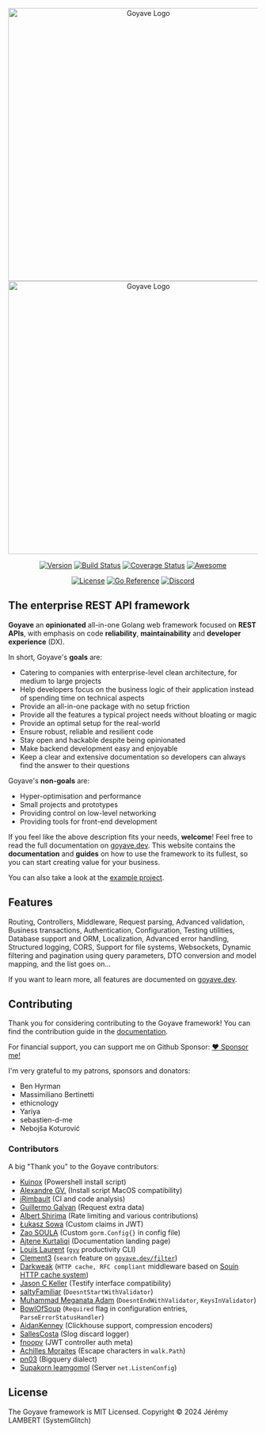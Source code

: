 <p align="center">
    <img src="./resources/img/logo/goyave_banner.png#gh-light-mode-only" alt="Goyave Logo" width="550"/>
    <img src="./resources/img/logo/goyave_banner_dark.png#gh-dark-mode-only" alt="Goyave Logo" width="550"/>
</p>

<p align="center">
    <a href="https://github.com/go-goyave/goyave/releases"><img src="https://img.shields.io/github/v/release/go-goyave/goyave?include_prereleases" alt="Version"/></a>
    <a href="https://github.com/go-goyave/goyave/actions"><img src="https://github.com/go-goyave/goyave/workflows/CI/badge.svg" alt="Build Status"/></a>
    <a href="https://coveralls.io/github/go-goyave/goyave?branch=master"><img src="https://coveralls.io/repos/github/go-goyave/goyave/badge.svg" alt="Coverage Status"/></a>
    <a href="https://github.com/avelino/awesome-go"><img src="https://awesome.re/mentioned-badge.svg" alt="Awesome"/></a>
</p>

<p align="center">
    <a href="https://github.com/go-goyave/goyave/blob/master/LICENSE"><img src="https://img.shields.io/dub/l/vibe-d.svg" alt="License"/></a>
    <a href="https://pkg.go.dev/goyave.dev/goyave/v5"><img src="https://pkg.go.dev/badge/goyave.dev/goyave/v5.svg" alt="Go Reference"></a>
    <a href="https://discord.gg/mfemDMc"><img src="https://img.shields.io/discord/744264895209537617?logo=discord" alt="Discord"/></a>
</p>

## The enterprise REST API framework

**Goyave** an **opinionated** all-in-one Golang web framework focused on **REST APIs**, with emphasis on code **reliability**, **maintainability** and **developer experience** (DX).

In short, Goyave's **goals** are:
- Catering to companies with enterprise-level clean architecture, for medium to large projects
- Help developers focus on the business logic of their application instead of spending time on technical aspects
- Provide an all-in-one package with no setup friction
- Provide all the features a typical project needs without bloating or magic
- Provide an optimal setup for the real-world
- Ensure robust, reliable and resilient code 
- Stay open and hackable despite being opinionated
- Make backend development easy and enjoyable
- Keep a clear and extensive documentation so developers can always find the answer to their questions

Goyave's **non-goals** are:
- Hyper-optimisation and performance
- Small projects and prototypes
- Providing control on low-level networking
- Providing tools for front-end development

If you feel like the above description fits your needs, **welcome**! Feel free to read the full documentation on [goyave.dev](https://goyave.dev/). This website contains the **documentation** and **guides** on how to use the framework to its fullest, so you can start creating value for your business.

You can also take a look at the [example project](https://github.com/go-goyave/goyave-blog-example).

## Features

Routing, Controllers, Middleware, Request parsing, Advanced validation, Business transactions, Authentication, Configuration, Testing utilities, Database support and ORM, Localization, Advanced error handling, Structured logging, CORS, Support for file systems, Websockets, Dynamic filtering and pagination using query parameters, DTO conversion and model mapping, and the list goes on...

If you want to learn more, all features are documented on [goyave.dev](https://goyave.dev/). 

## Contributing

Thank you for considering contributing to the Goyave framework! You can find the contribution guide in the [documentation](https://goyave.dev/contributing.html).

For financial support, you can support me on Github Sponsor: [❤ Sponsor me!](https://github.com/sponsors/System-Glitch)

I'm very grateful to my patrons, sponsors and donators:

- Ben Hyrman
- Massimiliano Bertinetti
- ethicnology
- Yariya
- sebastien-d-me
- Nebojša Koturović

### Contributors

A big "Thank you" to the Goyave contributors:

- [Kuinox](https://github.com/Kuinox) (Powershell install script)
- [Alexandre GV.](https://github.com/alexandregv) (Install script MacOS compatibility)
- [jRimbault](https://github.com/jRimbault) (CI and code analysis)
- [Guillermo Galvan](https://github.com/gmgalvan) (Request extra data)
- [Albert Shirima](https://github.com/agbaraka) (Rate limiting and various contributions)
- [Łukasz Sowa](https://github.com/Morishiri) (Custom claims in JWT)
- [Zao SOULA](https://github.com/zaosoula) (Custom `gorm.Config{}` in config file)
- [Ajtene Kurtaliqi](https://github.com/akurtaliqi) (Documentation landing page)
- [Louis Laurent](https://github.com/ulphidius) ([`gyv`](https://github.com/go-goyave/gyv) productivity CLI)
- [Clement3](https://github.com/Clement3) (`search` feature on [`goyave.dev/filter`](https://github.com/go-goyave/filter))
- [Darkweak](https://github.com/darkweak) (`HTTP cache, RFC compliant` middleware based on [Souin HTTP cache system](https://github.com/darkweak/souin))
- [Jason C Keller](https://github.com/imuni4fun) (Testify interface compatibility)
- [saltyFamiliar](https://github.com/saltyFamiliar) (`DoesntStartWithValidator`)
- [Muhammad Meganata Adam](https://github.com/bangadam) (`DoesntEndWithValidator`, `KeysInValidator`)
- [BowlOfSoup](https://github.com/BowlOfSoup) (`Required` flag in configuration entries, `ParseErrorStatusHandler`)
- [AidanKenney](https://github.com/AidanKenney) (Clickhouse support, compression encoders)
- [SallesCosta](https://github.com/SallesCosta) (Slog discard logger)
- [fnoopv](https://github.com/fnoopv) (JWT controller auth meta)
- [Achilles Moraites](https://github.com/achimoraites) (Escape characters in `walk.Path`)
- [pn03](https://github.com/pn03) (Bigquery dialect)
- [Supakorn Ieamgomol](https://github.com/Supakornn) (Server `net.ListenConfig`)

## License

The Goyave framework is MIT Licensed. Copyright © 2024 Jérémy LAMBERT (SystemGlitch) 
